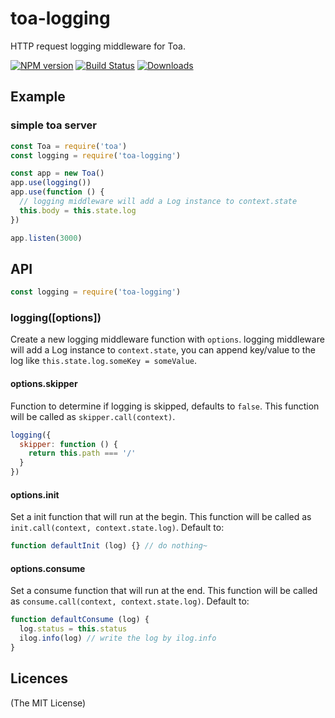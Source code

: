 # toa-logging

HTTP request logging middleware for Toa.

[![NPM version][npm-image]][npm-url]
[![Build Status][travis-image]][travis-url]
[![Downloads][downloads-image]][downloads-url]

## Example

### simple toa server

```js
const Toa = require('toa')
const logging = require('toa-logging')

const app = new Toa()
app.use(logging())
app.use(function () {
  // logging middleware will add a Log instance to context.state
  this.body = this.state.log
})

app.listen(3000)
```

## API

```js
const logging = require('toa-logging')
```

### logging([options])

Create a new logging middleware function with `options`. logging middleware will add a Log instance to `context.state`, you can append key/value to the log like `this.state.log.someKey = someValue`.

#### options.skipper

Function to determine if logging is skipped, defaults to `false`. This function
will be called as `skipper.call(context)`.

```js
logging({
  skipper: function () {
    return this.path === '/'
  }
})
```

#### options.init

Set a init function that will run at the begin. This function
will be called as `init.call(context, context.state.log)`. Default to:

```js
function defaultInit (log) {} // do nothing~
```

#### options.consume

Set a consume function that will run at the end. This function
will be called as `consume.call(context, context.state.log)`. Default to:

```js
function defaultConsume (log) {
  log.status = this.status
  ilog.info(log) // write the log by ilog.info
}
```

## Licences

(The MIT License)

[npm-url]: https://npmjs.org/package/toa-logging
[npm-image]: http://img.shields.io/npm/v/toa-logging.svg

[travis-url]: https://travis-ci.org/toajs/toa-logging
[travis-image]: http://img.shields.io/travis/toajs/toa-logging.svg

[downloads-url]: https://npmjs.org/package/toa-logging
[downloads-image]: http://img.shields.io/npm/dm/toa-logging.svg?style=flat-square

